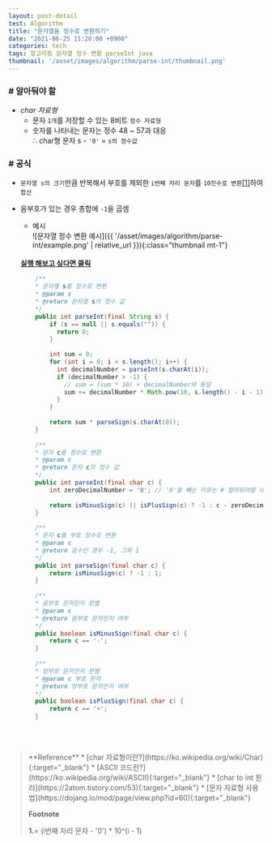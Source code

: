 ```yaml
---
layout: post-detail
test: Algorithm
title: "문자열을 정수로 변환하기"
date: "2021-06-25 11:20:00 +0900"
categories: tech
tags: 알고리즘 문자열 정수 변환 parseInt java 
thumbnail: '/asset/images/algorithm/parse-int/thumbnail.png'
---
```


### # 알아둬야 할
- *char 자료형*
    - 문자 `1개`를 저장할 수 있는 8비트 `정수 자료형`   
    - 숫자를 나타내는 문자는 정수 48 ~ 57과 대응   
    ∴ char형 문자 s - `'0'` = `s의 정수값`
    

 
### # 공식

- `문자열 s의 크기`만큼 반복해서 부호를 제외한 `i번째 자리 문자`를 `10진수로 변환`<a href="#footnote-1" class="footnote">[1]</a>하여 `합산`
- 음부호가 있는 경우 총합에 `-1`을 곱셈

    - 예시   
    ![문자열 정수 변환 예시]({{ '/asset/images/algorithm/parse-int/example.png' | relative_url }}){:class="thumbnail mt-1"}

    <br/>
    <a href="https://ideone.com/4OXink" target="_blank" class="btn-debugger">
        <strong><i class="fas fa-play-circle"></i> 실행 해보고 싶다면 클릭</strong>
    </a>

    ```java
        /**
        * 문자열 s를 정수로 변환
        * @param s
        * @return 문자열 s의 정수 값
        */
        public int parseInt(final String s) {
            if (s == null || s.equals("")) {
              return 0;
            }
            
            int sum = 0;
            for (int i = 0; i < s.length(); i++) {
              int decimalNumber = parseInt(s.charAt(i));
              if (decimalNumber > -1) {
                // sum = (sum * 10) + decimalNumber와 동일
                sum += decimalNumber * Math.pow(10, s.length() - i - 1); 
              }
            }
            
            return sum * parseSign(s.charAt(0));
        }
        
        /**
        * 문자 c를 정수로 변환
        * @param c
        * @return 문자 c의 정수 값
        */
        public int parseInt(final char c) {
            int zeroDecimalNumber = '0'; // '0'을 빼는 이유는 # 알아둬야할 내용 참고
            
            return isMinusSign(c) || isPlusSign(c) ? -1 : c - zeroDecimalNumber;
        }
        
        /**
        * 문자 c를 부호 정수로 변환
        * @param c
        * @return 음수인 경우 -1, 그외 1
        */
        public int parseSign(final char c) {
            return isMinusSign(c) ? -1 : 1;
        }
        
        /**
        * 음부호 문자인지 판별
        * @param c
        * @return 음부호 문자인지 여부
        */
        public boolean isMinusSign(final char c) {
            return c == '-';
        }
        
        /**
        * 양부호 문자인지 판별
        * @param c 부호 문자
        * @return 양부호 문자인지 여부
        */
        public boolean isPlusSign(final char c) {
            return c == '+';
        }
    ```

<br/>
<br/>
<blockquote markdown="1">
**Reference**
* [char 자료형이란?](https://ko.wikipedia.org/wiki/Char){:target="_blank"}
* [ASCII 코드란?](https://ko.wikipedia.org/wiki/ASCII){:target="_blank"}
* [char to int 원리](https://2atom.tistory.com/53){:target="_blank"}
* [문자 자료형 사용법](https://dojang.io/mod/page/view.php?id=60){:target="_blank"}

<br/>

**Footnote**
<p id="footnote-1" class="footnote-desc">
    <strong class="number">1.</strong>= (i번째 자리 문자 - '0') * 10^(i - 1)&nbsp;&nbsp;&nbsp;<a href="/tech/2021/06/22/algorithm-convert-n-vs-decimal/" target="_blank"><i class="fas fa-link"></i></a>
</p>
</blockquote>
